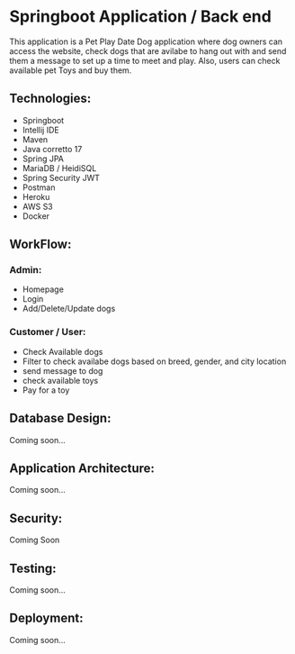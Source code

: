 # Springboot Application / Back end

This application is a Pet Play Date Dog application where dog owners can access the website, check dogs that are avilabe to hang out with and send them a message to set up a time to meet and play. Also, users can check available pet Toys and buy them. 

## Technologies:

* Springboot
* Intellij IDE
* Maven
* Java corretto 17
* Spring JPA
* MariaDB / HeidiSQL
* Spring Security JWT
* Postman
* Heroku
* AWS S3
* Docker

## WorkFlow:

### Admin:
* Homepage
* Login 
* Add/Delete/Update dogs

### Customer / User:
* Check Available dogs
* Filter to check availabe dogs based on breed, gender, and city location
* send message to dog
* check available toys
* Pay for a toy

## Database Design: 
Coming soon...

## Application Architecture:
Coming soon...

## Security:
Coming Soon

## Testing:
Coming soon...

## Deployment:
Coming soon...


